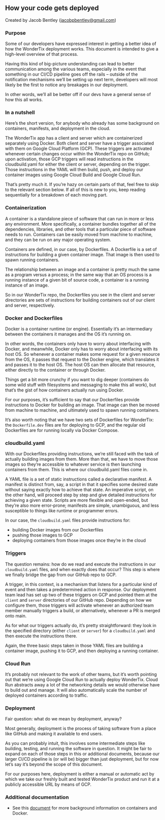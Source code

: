 ## How your code gets deployed

Created by Jacob Bentley (jacobpbentley@gmail.com)

### Purpose

Some of our developers have expressed interest in getting a better idea of how the WonderTix deployment works. This document is intended to give a high-level overview of that process.

Having this kind of big-picture understanding can lead to better communication among the various teams, especially in the event that something in our CI/CD pipeline goes off the rails – outside of the notification mechanisms we’ll be setting up next term, developers will most likely be the first to notice any breakages in our deployment.

In other words, we’ll all be better off if our devs have a general sense of how this all works.

### In a nutshell

Here’s the short version, for anybody who already has some background on containers, manifests, and deployment in the cloud.

The WonderTix app has a client and server which are containerized separately using Docker. Both client and server have a trigger associated with them on Google Cloud Platform (GCP). These triggers are activated whenever certain changes occur within the WonderTix repo on GitHub; upon activation, those GCP triggers will read instructions in the cloudbuild.yaml for either the client or server, depending on the trigger. Those instructions in the YAML will then build, push, and deploy our container images using Google Cloud Build and Google Cloud Run.

That’s pretty much it. If you’re hazy on certain parts of that, feel free to skip to the relevant section below. If all of this is new to you, keep reading sequentially for a breakdown of each moving part.

### Containerization

A container is a standalone piece of software that can run in more or less any environment. More specifically, a container bundles together all of the dependencies, libraries, and other tools that a particular piece of software needs to run. Containers can be easily moved from machine to machine, and they can be run on any major operating system.

Containers are defined, in our case, by Dockerfiles. A Dockerfile is a set of instructions for building a given container image. That image is then used to spawn running containers.

The relationship between an image and a container is pretty much the same as a program versus a process; in the same way that an OS process is a running instance of a given bit of source code, a container is a running instance of an image.

So in our WonderTix repo, the Dockerfiles you see in the client and server directories are sets of instructions for building containers out of our client and server, respectively.

### Docker and Dockerfiles

Docker is a container runtime (or engine). Essentially it’s an intermediary between the containers it manages and the OS it’s running on.

In other words, the containers only have to worry about interfacing with Docker, and meanwhile, Docker only has to worry about interfacing with its host OS. So whenever a container makes some request for a given resource from the OS, it passes that request to the Docker engine, which translates it and passes it to the host OS. The host OS can then allocate that resource, either directly to the container or through Docker.

Things get a bit more crunchy if you want to dig deeper (containers do some wild stuff with filesystems and messaging to make this all work), but that’s the gist of how containers actually run using Docker.

For our purposes, it’s sufficient to say that our Dockerfiles provide instructions to Docker for building an image. That image can then be moved from machine to machine, and ultimately used to spawn running containers.

It’s also worth noting that we have two sets of Dockerfiles for WonderTix: the `Dockerfile.dev` files are for deploying to GCP, and the regular old Dockerfiles are for running locally via Docker Compose.

### cloudbuild.yaml

With our Dockerfiles providing instructions, we’re still faced with the task of actually building images from them. More than that, we have to move those images so they’re accessible to whatever service is then launching containers from them. This is where our cloudbuild.yaml files come in.

A YAML file is a set of static instructions called a declarative manifest. A manifest is distinct from, say, a script in that it specifies some desired state without saying exactly how to achieve that state. An imperative script, on the other hand, will proceed step by step and give detailed instructions for achieving a given state. Scripts are more flexible and open-ended, but they’re also more error-prone; manifests are simple, unambiguous, and less susceptible to things like runtime or programmer errors.

In our case, the `cloudbuild.yaml` files provide instructions for:

- building Docker images from our Dockerfiles
- pushing those images to GCP
- deploying containers from those images once they’re in the cloud

### Triggers

The question remains: how do we read and execute the instructions in our `cloudbuild.yaml` files, and when exactly does that occur? This step is where we finally bridge the gap from our GitHub repo to GCP.

A trigger, in this context, is a mechanism that listens for a particular kind of event and then takes a predetermined action in response. Our deployment team lead has set up two of these triggers on GCP and pointed them at the `client` and `server` directories of our GitHub repo. Depending on how we configure them, those triggers will activate whenever an authorized team member manually triggers a build, or alternatively, whenever a PR is merged onto main.

As for what our triggers actually do, it’s pretty straightforward: they look in the specified directory (either `client` or `server`) for a `cloudbuild.yaml` and then execute the instructions there.

Again, the three basic steps taken in those YAML files are building a container image, pushing it to GCP, and then deploying a running container.

### Cloud Run

It’s probably not relevant to the work of other teams, but it’s worth pointing out that we’re using Google Cloud Run to actually deploy WonderTix. Cloud Run abstracts away a lot of the networking details we would otherwise have to build out and manage. It will also automatically scale the number of deployed containers according to traffic.

### Deployment

Fair question: what do we mean by deployment, anyway?

Most generally, deployment is the process of taking software from a place like GitHub and making it available to end users.

As you can probably intuit, this involves some intermediate steps like building, testing, and running the software in question. It might be fair to expand on each of those steps in this or additional documents, because our larger CI/CD pipeline is (or will be) bigger than just deployment, but for now let’s say it’s beyond the scope of this document.

For our purposes here, deployment is either a manual or automatic act by which we take our freshly built and tested WonderTix product and run it at a publicly accessible URL by means of GCP.

### Additional documentation

- See this [document](containers-docker-kubernetes.md) for more background information on containers and Docker.
